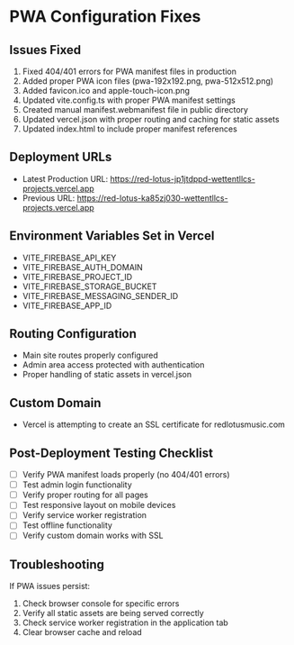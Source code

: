 # PWA Configuration Fixes

## Issues Fixed
1. Fixed 404/401 errors for PWA manifest files in production
2. Added proper PWA icon files (pwa-192x192.png, pwa-512x512.png)
3. Added favicon.ico and apple-touch-icon.png
4. Updated vite.config.ts with proper PWA manifest settings
5. Created manual manifest.webmanifest file in public directory
6. Updated vercel.json with proper routing and caching for static assets
7. Updated index.html to include proper manifest references

## Deployment URLs
- Latest Production URL: https://red-lotus-jp1jtdppd-wettentllcs-projects.vercel.app
- Previous URL: https://red-lotus-ka85zj030-wettentllcs-projects.vercel.app

## Environment Variables Set in Vercel
- VITE_FIREBASE_API_KEY
- VITE_FIREBASE_AUTH_DOMAIN
- VITE_FIREBASE_PROJECT_ID
- VITE_FIREBASE_STORAGE_BUCKET
- VITE_FIREBASE_MESSAGING_SENDER_ID
- VITE_FIREBASE_APP_ID

## Routing Configuration
- Main site routes properly configured
- Admin area access protected with authentication
- Proper handling of static assets in vercel.json

## Custom Domain
- Vercel is attempting to create an SSL certificate for redlotusmusic.com

## Post-Deployment Testing Checklist
- [ ] Verify PWA manifest loads properly (no 404/401 errors)
- [ ] Test admin login functionality
- [ ] Verify proper routing for all pages
- [ ] Test responsive layout on mobile devices
- [ ] Verify service worker registration
- [ ] Test offline functionality
- [ ] Verify custom domain works with SSL

## Troubleshooting
If PWA issues persist:
1. Check browser console for specific errors
2. Verify all static assets are being served correctly
3. Check service worker registration in the application tab
4. Clear browser cache and reload

